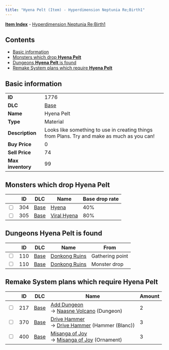 ```yaml
---
title: "Hyena Pelt (Item) - Hyperdimension Neptunia Re;Birth1"
---
```


[**Item Index**](/neptunia/rb1/item/index.html) - [Hyperdimension Neptunia Re;Birth1](/neptunia/rb1)

## Contents

- [Basic information](#basic-information)
- [Monsters which drop **Hyena Pelt**](#monsters-which-drop-hyena-pelt)
- [Dungeons **Hyena Pelt** is found](#dungeons-hyena-pelt-is-found)
- [Remake System plans which require **Hyena Pelt**](#remake-system-plans-which-require-hyena-pelt)

## Basic information

|   |   |
| -- | -- |
| **ID** | 1776 |
| **DLC** | [Base](/neptunia/rb1/dlc/1-base.html) |
| **Name** | Hyena Pelt |
| **Type** | Material |
| **Description** | Looks like something to use in creating things from Plans. Try and make as much as you can! |
| **Buy Price** | 0 |
| **Sell Price** | 74 |
| **Max inventory** | 99 |

## Monsters which drop **Hyena Pelt**

|    | ID | DLC | Name | Base drop rate |
| -- | -- | --- | ---- | -------------- |
| <input type="checkbox" id="rb1-monster-1-304" class="trackbox" /> | 304 | [Base](/neptunia/rb1/dlc/1-base.html) | [Hyena](/neptunia/rb1/monster/1-304-hyena.html) | 40% |
| <input type="checkbox" id="rb1-monster-1-305" class="trackbox" /> | 305 | [Base](/neptunia/rb1/dlc/1-base.html) | [Viral Hyena](/neptunia/rb1/monster/1-305-viral-hyena.html) | 80% |

## Dungeons **Hyena Pelt** is found

|    | ID | DLC | Name | From |
| -- | -- | --- | ---- | ---- |
| <input type="checkbox" id="rb1-dungeon-1-110" class="trackbox" /> | 110 | [Base](/neptunia/rb1/dlc/1-base.html) | [Donkong Ruins](/neptunia/rb1/dungeon/1-110-donkong-ruins.html) | Gathering point |
| <input type="checkbox" id="rb1-dungeon-1-110" class="trackbox" /> | 110 | [Base](/neptunia/rb1/dlc/1-base.html) | [Donkong Ruins](/neptunia/rb1/dungeon/1-110-donkong-ruins.html) | Monster drop |

## Remake System plans which require **Hyena Pelt**

|    | ID | DLC | Name | Amount |
| -- | -- | --- | ---- | ------ |
| <input type="checkbox" id="rb1-remake-1-217" class="trackbox" /> | 217 | [Base](/neptunia/rb1/dlc/1-base.html) | [Add Dungeon](/neptunia/rb1/remake/1-217-add-dungeon.html)<br />→ [Naasne Volcano](/neptunia/rb1/dungeon/1-112-naasne-volcano.html) (Dungeon) | 2 |
| <input type="checkbox" id="rb1-remake-1-370" class="trackbox" /> | 370 | [Base](/neptunia/rb1/dlc/1-base.html) | [Drive Hammer](/neptunia/rb1/remake/1-370-drive-hammer.html)<br />→ [Drive Hammer](/neptunia/rb1/item/1-2086-drive-hammer.html) (Hammer (Blanc)) | 3 |
| <input type="checkbox" id="rb1-remake-1-400" class="trackbox" /> | 400 | [Base](/neptunia/rb1/dlc/1-base.html) | [Misanga of Joy](/neptunia/rb1/remake/1-400-misanga-of-joy.html)<br />→ [Misanga of Joy](/neptunia/rb1/item/1-2726-misanga-of-joy.html) (Ornament) | 3 |